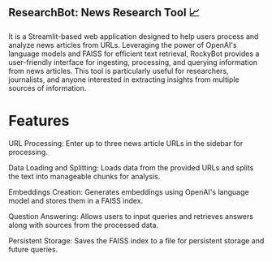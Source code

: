 
## ResearchBot: News Research Tool 📈

It is a Streamlit-based web application designed to help users process and analyze news articles from URLs.
Leveraging the power of OpenAI's language models and FAISS for efficient text retrieval, RockyBot provides a user-friendly
interface for ingesting, processing, and querying information from news articles. 
This tool is particularly useful for researchers, journalists, and anyone interested in extracting insights from multiple sources of information.

# Features

URL Processing: Enter up to three news article URLs in the sidebar for processing.

Data Loading and Splitting: Loads data from the provided URLs and splits the text into manageable chunks for analysis.

Embeddings Creation: Generates embeddings using OpenAI's language model and stores them in a FAISS index.

Question Answering: Allows users to input queries and retrieves answers along with sources from the processed data.

Persistent Storage: Saves the FAISS index to a file for persistent storage and future queries.
